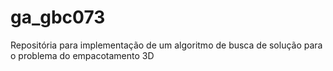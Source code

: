 # ga_gbc073
Repositória para implementação de um algoritmo de busca de solução para o problema do empacotamento 3D
